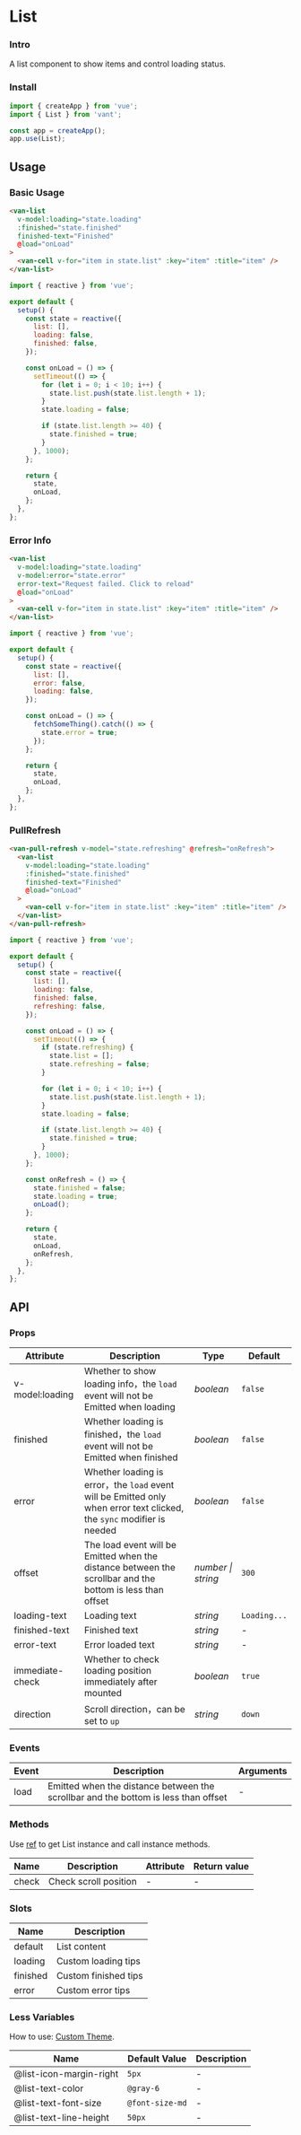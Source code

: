 # List

### Intro

A list component to show items and control loading status.

### Install

```js
import { createApp } from 'vue';
import { List } from 'vant';

const app = createApp();
app.use(List);
```

## Usage

### Basic Usage

```html
<van-list
  v-model:loading="state.loading"
  :finished="state.finished"
  finished-text="Finished"
  @load="onLoad"
>
  <van-cell v-for="item in state.list" :key="item" :title="item" />
</van-list>
```

```js
import { reactive } from 'vue';

export default {
  setup() {
    const state = reactive({
      list: [],
      loading: false,
      finished: false,
    });

    const onLoad = () => {
      setTimeout(() => {
        for (let i = 0; i < 10; i++) {
          state.list.push(state.list.length + 1);
        }
        state.loading = false;

        if (state.list.length >= 40) {
          state.finished = true;
        }
      }, 1000);
    };

    return {
      state,
      onLoad,
    };
  },
};
```

### Error Info

```html
<van-list
  v-model:loading="state.loading"
  v-model:error="state.error"
  error-text="Request failed. Click to reload"
  @load="onLoad"
>
  <van-cell v-for="item in state.list" :key="item" :title="item" />
</van-list>
```

```js
import { reactive } from 'vue';

export default {
  setup() {
    const state = reactive({
      list: [],
      error: false,
      loading: false,
    });

    const onLoad = () => {
      fetchSomeThing().catch(() => {
        state.error = true;
      });
    };

    return {
      state,
      onLoad,
    };
  },
};
```

### PullRefresh

```html
<van-pull-refresh v-model="state.refreshing" @refresh="onRefresh">
  <van-list
    v-model:loading="state.loading"
    :finished="state.finished"
    finished-text="Finished"
    @load="onLoad"
  >
    <van-cell v-for="item in state.list" :key="item" :title="item" />
  </van-list>
</van-pull-refresh>
```

```js
import { reactive } from 'vue';

export default {
  setup() {
    const state = reactive({
      list: [],
      loading: false,
      finished: false,
      refreshing: false,
    });

    const onLoad = () => {
      setTimeout(() => {
        if (state.refreshing) {
          state.list = [];
          state.refreshing = false;
        }

        for (let i = 0; i < 10; i++) {
          state.list.push(state.list.length + 1);
        }
        state.loading = false;

        if (state.list.length >= 40) {
          state.finished = true;
        }
      }, 1000);
    };

    const onRefresh = () => {
      state.finished = false;
      state.loading = true;
      onLoad();
    };

    return {
      state,
      onLoad,
      onRefresh,
    };
  },
};
```

## API

### Props

| Attribute | Description | Type | Default |
| --- | --- | --- | --- |
| v-model:loading | Whether to show loading info，the `load` event will not be Emitted when loading | _boolean_ | `false` |
| finished | Whether loading is finished，the `load` event will not be Emitted when finished | _boolean_ | `false` |
| error | Whether loading is error，the `load` event will be Emitted only when error text clicked, the `sync` modifier is needed | _boolean_ | `false` |
| offset | The load event will be Emitted when the distance between the scrollbar and the bottom is less than offset | _number \| string_ | `300` |
| loading-text | Loading text | _string_ | `Loading...` |
| finished-text | Finished text | _string_ | - |
| error-text | Error loaded text | _string_ | - |
| immediate-check | Whether to check loading position immediately after mounted | _boolean_ | `true` |
| direction | Scroll direction，can be set to `up` | _string_ | `down` |

### Events

| Event | Description | Arguments |
| --- | --- | --- |
| load | Emitted when the distance between the scrollbar and the bottom is less than offset | - |

### Methods

Use [ref](https://v3.vuejs.org/guide/component-template-refs.html) to get List instance and call instance methods.

| Name  | Description           | Attribute | Return value |
| ----- | --------------------- | --------- | ------------ |
| check | Check scroll position | -         | -            |

### Slots

| Name     | Description          |
| -------- | -------------------- |
| default  | List content         |
| loading  | Custom loading tips  |
| finished | Custom finished tips |
| error    | Custom error tips    |

### Less Variables

How to use: [Custom Theme](#/en-US/theme).

| Name                    | Default Value   | Description |
| ----------------------- | --------------- | ----------- |
| @list-icon-margin-right | `5px`           | -           |
| @list-text-color        | `@gray-6`       | -           |
| @list-text-font-size    | `@font-size-md` | -           |
| @list-text-line-height  | `50px`          | -           |
